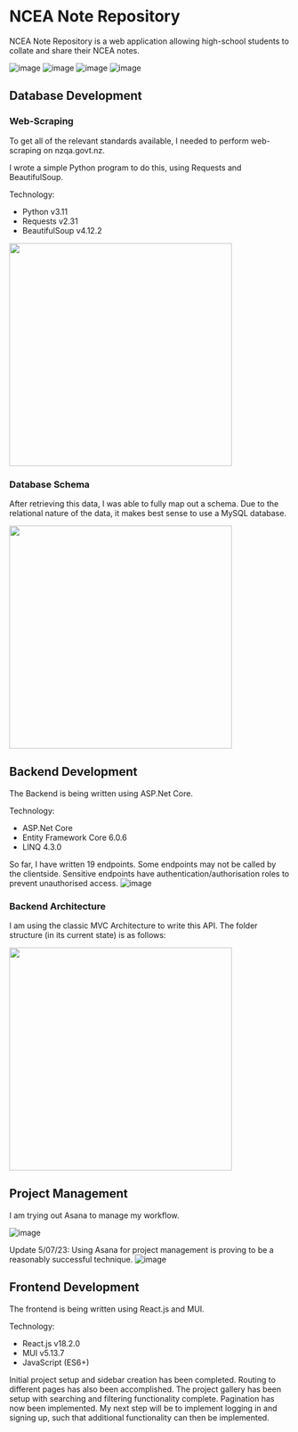 # NCEA Note Repository
NCEA Note Repository is a web application allowing high-school students to collate and share their NCEA notes.

![image](https://github.com/Lucaseng/NCEANoteRepository/assets/26078574/55993516-6b67-493f-abe5-7e66d3737a34)
![image](https://github.com/Lucaseng/NCEANoteRepository/assets/26078574/00ee841d-79e4-417e-b81d-72485b56afb0)
![image](https://github.com/Lucaseng/NCEANoteRepository/assets/26078574/9a6be1fc-8ee3-437b-bdfb-8201ff4324f5)
![image](https://github.com/Lucaseng/NCEANoteRepository/assets/26078574/48f78639-dd3c-46a5-8ccc-c6788984328d)


## Database Development
### Web-Scraping
To get all of the relevant standards available, I needed to perform web-scraping on nzqa.govt.nz. 

I wrote a simple Python program to do this, using Requests and BeautifulSoup.

Technology:
- Python v3.11
- Requests v2.31
- BeautifulSoup v4.12.2

<img src="https://github.com/Lucaseng/NCEANoteRepository/assets/26078574/e7b309cc-ed3f-4e18-96b1-244aa0b8ec1b" height="400">

### Database Schema
After retrieving this data, I was able to fully map out a schema. Due to the relational nature of the data, it makes best sense to use a MySQL database.

<img src="https://github.com/Lucaseng/NCEANoteRepository/assets/26078574/b08f015b-210b-46e2-8e66-3d00409157c7" height="400">

## Backend Development

The Backend is being written using ASP.Net Core.

Technology:
- ASP.Net Core 
- Entity Framework Core 6.0.6
- LINQ 4.3.0

So far, I have written 19 endpoints. Some endpoints may not be called by the clientside. Sensitive endpoints have authentication/authorisation roles to prevent unauthorised access.
![image](https://github.com/Lucaseng/NCEANoteRepository/assets/26078574/3cb2de2a-a72a-40f6-b9d0-81bc0e0241e2)

### Backend Architecture
I am using the classic MVC Architecture to write this API. The folder structure (in its current state) is as follows:

<img src="https://github.com/Lucaseng/NCEANoteRepository/assets/26078574/2f11dc4c-1d4c-4c4b-bdec-38ea0bc35f6a" height="400">

## Project Management
I am trying out Asana to manage my workflow.

![image](https://github.com/Lucaseng/NCEANoteRepository/assets/26078574/92d2f8e6-8dfe-4012-ab76-c2f0a1d7bc49)

Update 5/07/23: Using Asana for project management is proving to be a reasonably successful technique. 
![image](https://github.com/Lucaseng/NCEANoteRepository/assets/26078574/07f2c3dd-3538-4dcf-9de0-724b681b7f2f)


## Frontend Development

The frontend is being written using React.js and MUI.

Technology:
- React.js v18.2.0
- MUI v5.13.7
- JavaScript (ES6+)

Initial project setup and sidebar creation has been completed. Routing to different pages has also been accomplished.
The project gallery has been setup with searching and filtering functionality complete.
Pagination has now been implemented.
My next step will be to implement logging in and signing up, such that additional functionality can then be implemented. 
